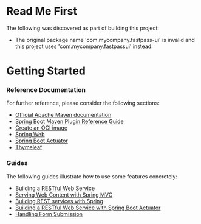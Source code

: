 # Read Me First

The following was discovered as part of building this project:

- The original package name 'com.mycompany.fastpass-ui' is invalid and this project uses 'com.mycompany.fastpassui' instead.

# Getting Started

### Reference Documentation

For further reference, please consider the following sections:

- [Official Apache Maven documentation](https://maven.apache.org/guides/index.html)
- [Spring Boot Maven Plugin Reference Guide](https://docs.spring.io/spring-boot/docs/2.6.0/maven-plugin/reference/html/)
- [Create an OCI image](https://docs.spring.io/spring-boot/docs/2.6.0/maven-plugin/reference/html/#build-image)
- [Spring Web](https://docs.spring.io/spring-boot/docs/2.6.0/reference/htmlsingle/#boot-features-developing-web-applications)
- [Spring Boot Actuator](https://docs.spring.io/spring-boot/docs/2.6.0/reference/htmlsingle/#production-ready)
- [Thymeleaf](https://docs.spring.io/spring-boot/docs/2.6.0/reference/htmlsingle/#boot-features-spring-mvc-template-engines)

### Guides

The following guides illustrate how to use some features concretely:

- [Building a RESTful Web Service](https://spring.io/guides/gs/rest-service/)
- [Serving Web Content with Spring MVC](https://spring.io/guides/gs/serving-web-content/)
- [Building REST services with Spring](https://spring.io/guides/tutorials/bookmarks/)
- [Building a RESTful Web Service with Spring Boot Actuator](https://spring.io/guides/gs/actuator-service/)
- [Handling Form Submission](https://spring.io/guides/gs/handling-form-submission/)
